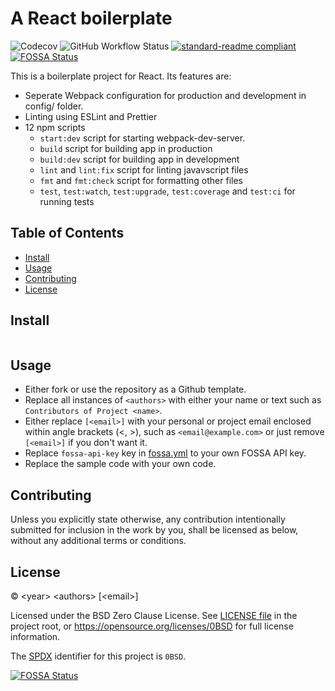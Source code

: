 <!-- SPDX-License-Identifier: 0BSD -->

# A React boilerplate

![Codecov](https://img.shields.io/codecov/c/github/arnavyc/react-app-boilerplate?logo=codecov&style=flat-square)
![GitHub Workflow Status](https://img.shields.io/github/workflow/status/arnavyc/react-app-boilerplate/Run%20tests?logo=github&style=flat-square)
[![standard-readme compliant](https://img.shields.io/badge/readme%20style-standard-brightgreen.svg?style=flat-square)](https://github.com/RichardLitt/standard-readme)
[![FOSSA Status](https://app.fossa.com/api/projects/custom%2B23129%2Fgithub.com%2Farnavyc%2Freact-app-boilerplate.svg?type=small)](https://app.fossa.com/projects/custom%2B23129%2Fgithub.com%2Farnavyc%2Freact-app-boilerplate?ref=badge_small)

This is a boilerplate project for React. Its features are:

- Seperate Webpack configuration for production and development in config/ folder.
- Linting using ESLint and Prettier
- 12 npm scripts
  - `start:dev` script for starting webpack-dev-server.
  - `build` script for building app in production
  - `build:dev` script for building app in development
  - `lint` and `lint:fix` script for linting javavscript files
  - `fmt` and `fmt:check` script for formatting other files
  - `test`, `test:watch`, `test:upgrade`, `test:coverage` and `test:ci` for running tests

## Table of Contents

- [Install](#install)
- [Usage](#usage)
- [Contributing](#contributing)
- [License](#license)

## Install

```

```

## Usage

- Either fork or use the repository as a Github template.
- Replace all instances of `<authors>` with either your name or text such as
  `Contributors of Project <name>`.
- Either replace `[<email>]` with your personal or project email enclosed within
  angle brackets (\<, \>), such as `<email@example.com>` or just remove
  `[<email>]` if you don't want it.
- Replace `fossa-api-key` key in [fossa.yml](.github/workflows/fossa.yml) to your own
  FOSSA API key.
- Replace the sample code with your own code.

## Contributing

Unless you explicitly state otherwise, any contribution intentionally submitted
for inclusion in the work by you, shall be licensed as below, without any
additional terms or conditions.

## License

&copy; \<year\> \<authors\> [\<email\>]

Licensed under the BSD Zero Clause License. See [LICENSE file](LICENSE.md) in
the project root, or https://opensource.org/licenses/0BSD for full license
information.

The [SPDX](https://spdx.dev) identifier for this project is `0BSD`.

[![FOSSA Status](https://app.fossa.com/api/projects/custom%2B23129%2Fgithub.com%2Farnavyc%2Freact-app-boilerplate.svg?type=large)](https://app.fossa.com/projects/custom%2B23129%2Fgithub.com%2Farnavyc%2Freact-app-boilerplate?ref=badge_large)
